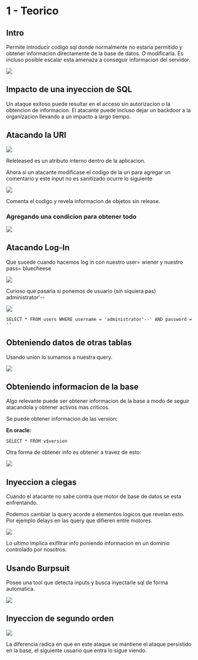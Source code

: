 # 1 - Teorico

## Intro

Permite introducir codigo sql donde normalmente no estaria permitido y obtener informacion directamente de la base de datos. O modificarla. Es incluso posible escalar esta amenaza a conseguir informacion del servidor.

![](../../.gitbook/assets/imagen%20%28605%29.png)

## Impacto de una inyeccion de SQL

Un ataque exitoso puede resultar en el acceso sin autorizacion o la obtencion de informacion. El atacante puede incluso dejar un backdoor a la organizacion llevando a un impacto a largo tiempo.



## Atacando la URI

![](../../.gitbook/assets/imagen%20%28607%29.png)

Releleased es un atributo interno dentro de la aplicacion.

Ahora si un atacante modificase el codigo de la uri para agregar un comentario y este input no es sanitizado ocurre lo siguiente

![](../../.gitbook/assets/imagen%20%28593%29.png)

Comenta el codigo y revela informacion de objetos sin release.

### Agregando una condicion para obtener todo

![](../../.gitbook/assets/imagen%20%28603%29.png)

## Atacando Log-In

Que sucede cuando hacemos log in con nuestro user= wiener y nuestro pass= bluecheese

![](../../.gitbook/assets/imagen%20%28602%29.png)

Curioso que pasaria si ponemos de usuario \(sin siquiera pas\) administrator'--

![](../../.gitbook/assets/imagen%20%28611%29.png)

 `SELECT * FROM users WHERE username = 'administrator'--' AND password = ''`

## Obteniendo datos de otras tablas

Usando union lo sumamos a nuestra query.

![](../../.gitbook/assets/imagen%20%28604%29.png)

## Obteniendo informacion de la base

Algo relevante puede ser obtener informacion de la base a modo de seguir atacandola y obtener activos mas criticos.

Se puede obtener informacion de las version:

**En oracle:**

```text
SELECT * FROM v$version
```

Otra forma de obtener info es obtener a travez de esto:

![](../../.gitbook/assets/imagen%20%28596%29.png)

## Inyeccion a ciegas

Cuando el atacante no sabe contra que motor de base de datos se esta enfrentando.

Podemos cambiar la query acorde a elementos logicos que revelan esto. Por ejemplo delays en las query que difieren entre motores.

![](../../.gitbook/assets/imagen%20%28598%29.png)

Lo ultimo implica exifltrar info poniendo informacion en un dominio controlado por nosotros.

## Usando Burpsuit 

Posee una tool que detecta inputs y busca inyectarle sql de forma automatica.

![](../../.gitbook/assets/imagen%20%28600%29.png)

## Inyeccion de segundo orden

![](../../.gitbook/assets/imagen%20%28608%29.png)

La diferencia radica en que en este ataque se mantiene el ataque persistido en la base, el siguiente usuario que entra lo sigue viendo.

